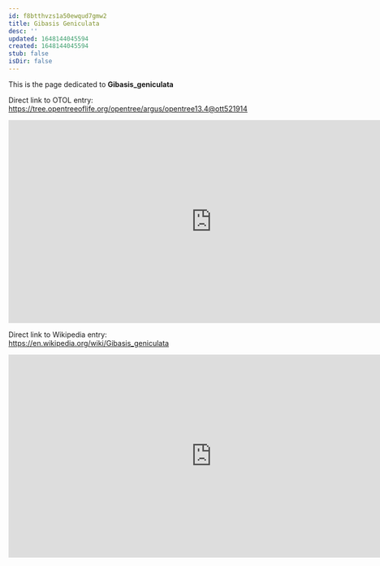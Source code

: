 ```yaml
---
id: f8btthvzs1a50ewqud7gmw2
title: Gibasis Geniculata
desc: ''
updated: 1648144045594
created: 1648144045594
stub: false
isDir: false
---
```

This is the page dedicated to **Gibasis_geniculata**


Direct link to OTOL entry: https://tree.opentreeoflife.org/opentree/argus/opentree13.4@ott521914



<html>
    <body>
    <iframe src="https://tree.opentreeoflife.org/opentree/argus/opentree13.4@ott521914"
    width="800" height="400" frameborder="0" allowfullscreen> </iframe>
    </body>
</html>
    


Direct link to Wikipedia entry: https://en.wikipedia.org/wiki/Gibasis_geniculata



<html>
    <body>
    <iframe src="https://en.wikipedia.org/wiki/Gibasis_geniculata"
    width="800" height="400" frameborder="0" allowfullscreen> </iframe>
    </body>
</html>
    
